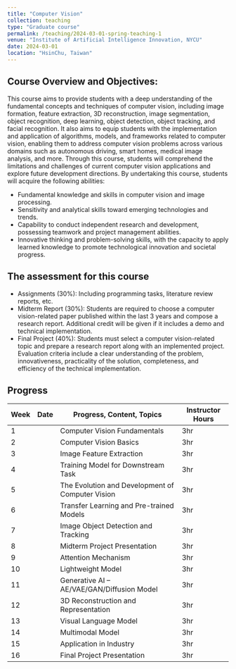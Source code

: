 ```yaml
---
title: "Computer Vision"
collection: teaching
type: "Graduate course"
permalink: /teaching/2024-03-01-spring-teaching-1
venue: "Institute of Artificial Intelligence Innovation, NYCU"
date: 2024-03-01
location: "HsinChu, Taiwan"
---
```


## Course Overview and Objectives:
This course aims to provide students with a deep understanding of the fundamental concepts and techniques of computer vision, including image formation, feature extraction, 3D reconstruction, image segmentation, object recognition, deep learning, object detection, object tracking, and facial recognition. It also aims to equip students with the implementation and application of algorithms, models, and frameworks related to computer vision, enabling them to address computer vision problems across various domains such as autonomous driving, smart homes, medical image analysis, and more. Through this course, students will comprehend the limitations and challenges of current computer vision applications and explore future development directions. By undertaking this course, students will acquire the following abilities:
* Fundamental knowledge and skills in computer vision and image processing.
* Sensitivity and analytical skills toward emerging technologies and trends.
* Capability to conduct independent research and development, possessing teamwork and project management abilities.
* Innovative thinking and problem-solving skills, with the capacity to apply learned knowledge to promote technological innovation and societal progress.

## The assessment for this course
* Assignments (30%): Including programming tasks, literature review reports, etc.
* Midterm Report (30%): Students are required to choose a computer vision-related paper published within the last 3 years and compose a research report. Additional credit will be given if it includes a demo and technical implementation.
* Final Project (40%): Students must select a computer vision-related topic and prepare a research report along with an implemented project. Evaluation criteria include a clear understanding of the problem, innovativeness, practicality of the solution, completeness, and efficiency of the technical implementation.

## Progress

| Week | Date       | Progress, Content, Topics         | Instructor Hours |
|------|------------|----------------------------------|------------------|
| 1    |            | Computer Vision Fundamentals      | 3hr              |
| 2    |            | Computer Vision Basics            | 3hr              |
| 3    |            | Image Feature Extraction          | 3hr              |
| 4    |            | Training Model for Downstream Task| 3hr              |
| 5    |            | The Evolution and Development of Computer Vision | 3hr |
| 6    |            | Transfer Learning and Pre-trained Models | 3hr       |
| 7    |            | Image Object Detection and Tracking | 3hr            |
| 8    |            | Midterm Project Presentation      | 3hr              |
| 9    |            | Attention Mechanism               | 3hr              |
| 10   |            | Lightweight Model                 | 3hr              |
| 11   |            | Generative AI – AE/VAE/GAN/Diffusion Model | 3hr    |
| 12   |            | 3D Reconstruction and Representation | 3hr            |
| 13   |            | Visual Language Model             | 3hr              |
| 14   |            | Multimodal Model                  | 3hr              |
| 15   |            | Application in Industry           | 3hr              |
| 16   |            | Final Project Presentation        | 3hr              |
